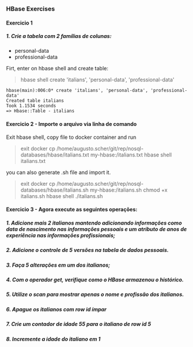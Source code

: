 ### HBase Exercises

#### Exercicio 1
##### 1. Crie a tabela com 2 famílias de colunas:
- personal-data  
- professional-data  

Firt, enter on hbase shell and create table:
> hbase shell
> create 'italians', 'personal-data', 'professional-data'

```
hbase(main):006:0* create 'italians', 'personal-data', 'professional-data'
Created table italians
Took 1.1534 seconds
=> Hbase::Table - italians
```

#### Exercicio 2 - Importe o arquivo via linha de comando
Exit hbase shell, copy file to docker container and run
> exit
> docker cp /home/augusto.scher/git/rep/nosql-databases/hbase/italians.txt my-hbase:/italians.txt
> hbase shell italians.txt

you can also generate .sh file and import it.
> exit
> docker cp /home/augusto.scher/git/rep/nosql-databases/hbase/italians.sh my-hbase:/italians.sh
> chmod +x italians.sh
> hbase shell ./italians.sh

#### Exercicio 3 - Agora execute as seguintes operações:

##### 1. Adicione mais 2 italianos mantendo adicionando informações como data de nascimento nas informações pessoais e um atributo de anos de experiência nas informações profissionais;

##### 2. Adicione o controle de 5 versões na tabela de dados pessoais.

##### 3. Faça 5 alterações em um dos italianos;

##### 4. Com o operador get, verifique como o HBase armazenou o histórico.

##### 5. Utilize o scan para mostrar apenas o nome e profissão dos italianos.

##### 6. Apague os italianos com row id ímpar

##### 7. Crie um contador de idade 55 para o italiano de row id 5

##### 8. Incremente a idade do italiano em 1